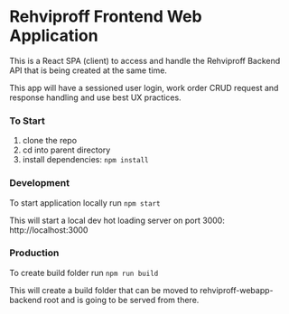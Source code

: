 # Rehviproff Frontend Web Application
This is a React SPA (client) to access and handle the Rehviproff Backend API that is being created at the same time.

This app will have a sessioned user login, work order CRUD request and response handling and use best UX practices.

### To Start
1. clone the repo
1. cd into parent directory
1. install dependencies: ```npm install```

### Development
To start application locally run ```npm start```  

This will start a local dev hot loading server on port 3000: http://localhost:3000

### Production
To create build folder run ```npm run build```  

This will create a build folder that can be moved to rehviproff-webapp-backend root and is going to be served from there.
